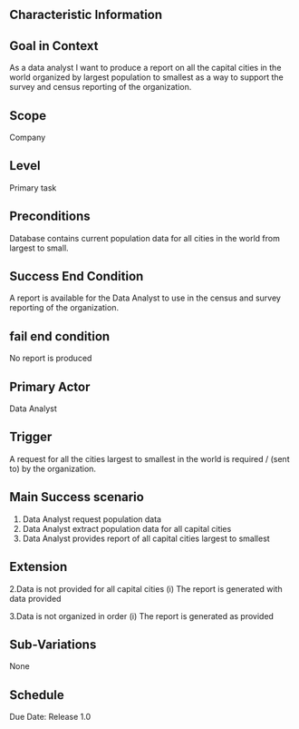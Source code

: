 ## Characteristic Information

## Goal in Context
As a data analyst I want to produce a report on all the capital cities in the world organized by largest population to smallest as a way to support the survey and census reporting of the organization.

## Scope
Company

## Level
Primary task

## Preconditions
 Database contains current population data for all cities in the world from largest to small.

## Success End Condition
A report is available for the Data Analyst to use in the census and survey reporting of the organization.

## fail end condition
No report is produced

## Primary Actor
Data Analyst

## Trigger
A request for all the cities largest to smallest in the world is required / (sent to) by the organization.

## Main Success scenario
1. Data Analyst request population data
2. Data Analyst extract population data for all capital cities
3. Data Analyst provides report of all capital cities largest to smallest

## Extension
2.Data is not provided for all capital cities
(i) The report is generated with data provided

3.Data is not organized in order
(i) The report is generated as provided

## Sub-Variations
None

## Schedule
Due Date: Release 1.0

